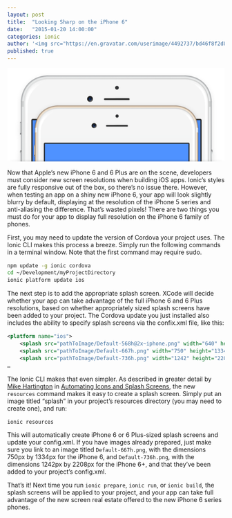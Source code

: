 ```yaml
---
layout: post
title:  "Looking Sharp on the iPhone 6"
date:   "2015-01-20 14:00:00"
categories: ionic
author: '<img src="https://en.gravatar.com/userimage/4492737/bd46f8f2d8d12133c4df6c0441bc7ef1.jpg" class="author-icon"><a href="http://twitter.com/perrygovier" target="_blank">@perrygovier</a>'
published: true
---
```


![Cordova on the iPhone 6](/img/blog/iphones-header.png)

Now that Apple’s new iPhone 6 and 6 Plus are on the scene, developers must consider new screen resolutions when building iOS apps. Ionic’s styles are fully responsive out of the box, so there’s no issue there. However, when testing an app on a shiny new iPhone 6, your app will look slightly blurry by default, displaying at the resolution of the iPhone 5 series and anti-aliasing the difference. That’s wasted pixels! There are two things you must do for your app to display full resolution on the iPhone 6 family of phones.

<!-- more -->

First, you may need to update the version of Cordova your project uses. The Ionic CLI makes this process a breeze. Simply run the following commands in a terminal window. Note that the first command may require sudo.

```bash
npm update -g ionic cordova
cd ~/Development/myProjectDirectory
ionic platform update ios
```

The next step is to add the appropriate splash screen. XCode will decide whether your app can take advantage of the full iPhone 6 and 6 Plus resolutions, based on whether appropriately sized splash screens have been added to your project. The Cordova update you just installed also includes the ability to specify splash screens via the confix.xml file, like this:

```xml
<platform name="ios">
    <splash src="pathToImage/Default-568h@2x~iphone.png" width="640" height="1136"/>
    <splash src="pathToImage/Default-667h.png" width="750" height="1334"/>
    <splash src="pathToImage/Default-736h.png" width="1242" height="2208"/>
…
```

The Ionic CLI makes that even simpler. As described in greater detail by [Mike Hartington](https://twitter.com/mhartington) in [Automating Icons and Splash Screens](http://ionicframework.com/blog/automating-icons-and-splash-screens/), the new `resources` command makes it easy to create a splash screen. Simply put an image titled “splash” in your project’s resources directory (you may need to create one), and run:

```bash
ionic resources
```

This will automatically create iPhone 6 or 6 Plus-sized splash screens and update your config.xml. If you have images already prepared, just make sure you link to an image titled `Default-667h.png`, with the dimensions 750px by 1334px for the iPhone 6, and `Default-736h.png`, with the dimensions 1242px by 2208px for the iPhone 6+, and that they’ve been added to your project’s config.xml.

That’s it! Next time you run `ionic prepare`, `ionic run`, or `ionic build`, the splash screens will be applied to your project, and your app can take full advantage of the new screen real estate offered to the new iPhone 6 series phones.




